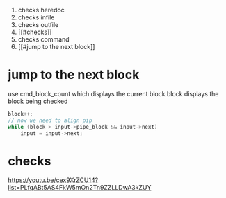 1. checks heredoc
2. checks infile
3. checks outfile
4. [[#checks]]
5. checks command
6. [[#jump to the next block]]


# jump to the next block
use cmd_block_count which displays the current block
block displays the block being checked

```c
block++;
// now we need to align pip
while (block > input->pipe_block && input->next)
	input = input->next;
```

# checks

https://youtu.be/cex9XrZCU14?list=PLfqABt5AS4FkW5mOn2Tn9ZZLLDwA3kZUY

